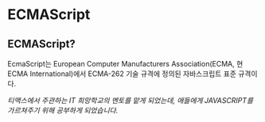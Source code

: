 # ECMAScript
## ECMAScript?

EcmaScript는 European Computer Manufacturers Association(ECMA, 현 ECMA International)에서 ECMA-262 기술 규격에 정의된 자바스크립트 표준 규격이다.

_티맥스에서 주관하는 IT 희망학교의 멘토를 맡게 되었는데, 애들에게 JAVASCRIPT를 가르쳐주기 위해 공부하게 되었습니다._
